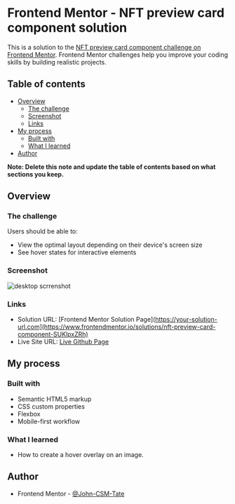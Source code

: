 # Frontend Mentor - NFT preview card component solution

This is a solution to the [NFT preview card component challenge on Frontend Mentor](https://www.frontendmentor.io/challenges/nft-preview-card-component-SbdUL_w0U). Frontend Mentor challenges help you improve your coding skills by building realistic projects. 

## Table of contents

- [Overview](#overview)
  - [The challenge](#the-challenge)
  - [Screenshot](#screenshot)
  - [Links](#links)
- [My process](#my-process)
  - [Built with](#built-with)
  - [What I learned](#what-i-learned)
- [Author](#author)

**Note: Delete this note and update the table of contents based on what sections you keep.**

## Overview

### The challenge

Users should be able to:

- View the optimal layout depending on their device's screen size
- See hover states for interactive elements

### Screenshot

![desktop scrrenshot](./screenshot-desktop.png)

### Links

- Solution URL: [Frontend Mentor Solution Page](https://your-solution-url.com](https://www.frontendmentor.io/solutions/nft-preview-card-component-SUKlpxZRh)
- Live Site URL: [Live Github Page](https://john-csm-tate.github.io/fem-nft-preview-card-component/)

## My process

### Built with

- Semantic HTML5 markup
- CSS custom properties
- Flexbox
- Mobile-first workflow

### What I learned

- How to create a hover overlay on an image. 

## Author

- Frontend Mentor - [@John-CSM-Tate](https://www.frontendmentor.io/profile/John-CSM-Tate)
